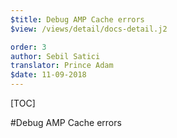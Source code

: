 ```yaml
---
$title: Debug AMP Cache errors
$view: /views/detail/docs-detail.j2

order: 3
author: Sebil Satici
translator: Prince Adam
$date: 11-09-2018
---
```


[TOC]

#Debug AMP Cache errors
